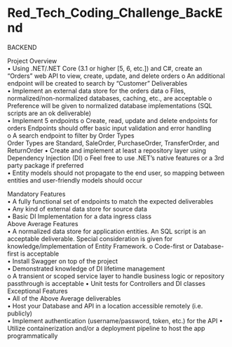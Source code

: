 # Red_Tech_Coding_Challenge_BackEnd
BACKEND

Project Overview <br />
• Using .NET/.NET Core (3.1 or higher [5, 6, etc.]) and C#, create an “Orders” web API to view, create, update, and delete orders o An additional endpoint will be created to search by “Customer”
Deliverables <br />
• Implement an external data store for the orders data o Files, normalized/non-normalized databases, caching, etc., are acceptable o Preference will be given to normalized database implementations (SQL scripts are an ok deliverable) <br />
• Implement 5 endpoints o Create, read, update and delete endpoints for orders
Endpoints should offer basic input validation and error handling <br />
o A search endpoint to filter by Order Types<br />
  Order Types are Standard, SaleOrder, PurchaseOrder, TransferOrder, and ReturnOrder 
• Create and implement at least a repository layer using Dependency Injection (DI) o Feel free to use .NET’s native features or a 3rd party package if preferred <br />
• Entity models should not propagate to the end user, so mapping between entities and user-friendly models should occur <br />

Mandatory Features <br />
• A fully functional set of endpoints to match the expected deliverables <br />
• Any kind of external data store for source data <br />
• Basic DI Implementation for a data ingress class<br />
Above Average Features <br />
• A normalized data store for application entities. An SQL script is an acceptable deliverable. Special consideration is given for knowledge/implementation of Entity Framework. o Code-first or Database-first is acceptable <br />
• Install Swagger on top of the project <br />
• Demonstrated knowledge of DI lifetime management <br />
o A transient or scoped service layer to handle business logic or repository passthrough is acceptable • Unit tests for Controllers and DI classes
Exceptional Features <br />
• All of the Above Average deliverables <br />
• Host your Database and API in a location accessible remotely (i.e. publicly) <br />
• Implement authentication (username/password, token, etc.) for the API • Utilize containerization and/or a deployment pipeline to host the app programmatically<br />

